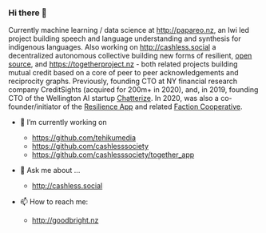 ### Hi there 👋

Currently machine learning / data science at http://papareo.nz, an Iwi led project building speech and language understanding and synthesis for indigenous languages. Also working on http://cashless.social a decentralized autonomous collective building new forms of resilient, [open source](https://github.com/cashlesssociety), and https://togetherproject.nz - both related projects building mutual credit based on a core of peer to peer acknowledgements and reciprocity graphs. Previously, founding CTO at NY financial research company CreditSights (acquired for 200m+ in 2020), and, in 2019, founding CTO of the Wellington AI startup [Chatterize](http://speakia.app). In 2020, was also a co-founder/initiator of the [Resilience App](https://resilience-app.herokuapp.com) and related [Faction Cooperative](https://github.com/factn).

- 🔭 I’m currently working on

   - https://github.com/tehikumedia
   - https://github.com/cashlesssociety
   - https://github.com/cashlesssociety/together_app

- 💬 Ask me about ...

   - http://cashless.social

- 📫 How to reach me: 
 
   - http://goodbright.nz 
